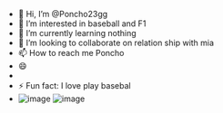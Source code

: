 - 👋 Hi, I’m @Poncho23gg
- 👀 I’m interested in baseball and F1 
- 🌱 I’m currently learning nothing 
- 💞️ I’m looking to collaborate on relation ship with mia 
- 📫 How to reach me Poncho 
- 😄
- 
- ⚡ Fun fact: I love play basebal
- ![image](https://github.com/user-attachments/assets/636fe304-17a4-49cf-ba06-85ef89fa84a8)
![image](https://github.com/user-attachments/assets/7b1cd8eb-648f-4f4a-bd07-e70744af53ca)


<!---
Poncho23gg/Poncho23gg is a ✨ special ✨ repository because its `README.md` (this file) appears on your GitHub profile.
You can click the Preview link to take a look at your changes.
--->
